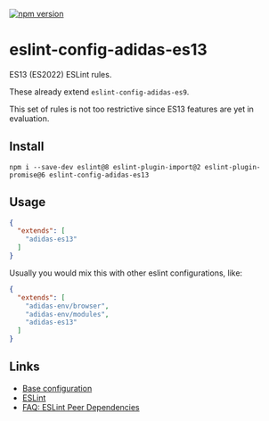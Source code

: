 [![npm version](https://badge.fury.io/js/eslint-config-adidas-es13.svg)](https://npmjs.com/package/eslint-config-adidas-es13)

# eslint-config-adidas-es13

ES13 (ES2022) ESLint rules.

These already extend `eslint-config-adidas-es9`.

This set of rules is not too restrictive since ES13 features are yet in evaluation.

## Install

```
npm i --save-dev eslint@8 eslint-plugin-import@2 eslint-plugin-promise@6 eslint-config-adidas-es13
```

## Usage

```json
{
  "extends": [
    "adidas-es13"
  ]
}
```

Usually you would mix this with other eslint configurations, like:

```json
{
  "extends": [
    "adidas-env/browser",
    "adidas-env/modules",
    "adidas-es13"
  ]
}
```

## Links

- [Base configuration](https://tools.adidas-group.com/bitbucket/projects/BWRNPM/repos/pea-linter-configs/browse/packages/eslint-config-es5)
- [ESLint](https://eslint.org/)
- [FAQ: ESLint Peer Dependencies](../../CHANGELOG.md#ESLint-Peer-Dependencies)
